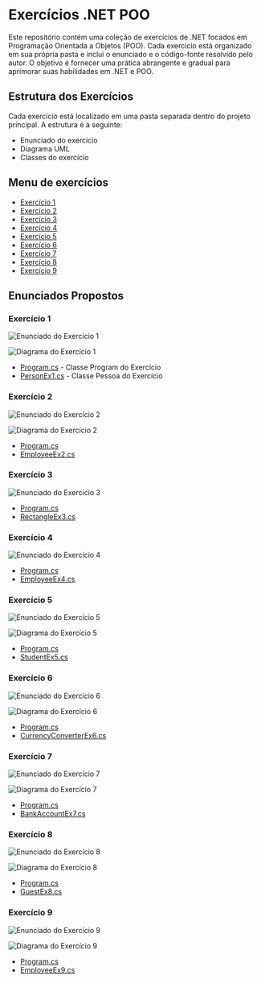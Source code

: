 # Exercícios .NET POO

Este repositório contém uma coleção de exercícios de .NET focados em Programação Orientada a Objetos (POO). Cada exercício está organizado em sua própria pasta e inclui o enunciado e o código-fonte resolvido pelo autor. O objetivo é fornecer uma prática abrangente e gradual para aprimorar suas habilidades em .NET e POO.

## Estrutura dos Exercícios

Cada exercício está localizado em uma pasta separada dentro do projeto principal. A estrutura é a seguinte:

* Enunciado do exercício
* Diagrama UML
* Classes do exercício

## Menu de exercícios 

* [Exercício 1](#exercício-1)
* [Exercício 2](#exercício-2)
* [Exercício 3](#exercício-3)
* [Exercício 4](#exercício-4)
* [Exercício 5](#exercício-5)
* [Exercício 6](#exercício-6)
* [Exercício 7](#exercício-7)
* [Exercício 8](#exercício-8)
* [Exercício 9](#exercício-9)


## Enunciados Propostos 

### Exercício 1

![Enunciado do Exercício 1](./Image/exePOO1.png)

![Diagrama do Exercício 1](./Image/UMLex1.png)

* [Program.cs](./OrientacaoObjetos.NET/ProgramPOO1.cs) - Classe Program do Exercício
* [PersonEx1.cs](./OrientacaoObjetos.NET/PersonEx1.cs) - Classe Pessoa do Exercício


### Exercício 2

![Enunciado do Exercício 2](./Image/exePOO2.png)

![Diagrama do Exercício 2](./Image/UMLex2.png)

* [Program.cs](./POO.NET02/ProgramPOO2.cs) 
* [EmployeeEx2.cs](./POO.NET02/EmployeeEx2.cs)

### Exercício 3

![Enunciado do Exercício 3](./Image/exePOO3.png)

* [Program.cs](./POO.NET03/ProgramPOO3.cs) 
* [RectangleEx3.cs](./POO.NET03/RectangleEx3.cs)

### Exercício 4

![Enunciado do Exercício 4](./Image/exePOO4.png)

* [Program.cs](./POO.NET4/ProgramPOO4.cs) 
* [EmployeeEx4.cs](./POO.NET4/EmployeeEx4.cs)

### Exercício 5

![Enunciado do Exercício 5](./Image/exePOO5.png)

![Diagrama do Exercício 5](./Image/UMLex5.png)

* [Program.cs](./POO.NET05/ProgramPOO5.cs) 
* [StudentEx5.cs](./POO.NET05/StudentEx5.cs)

### Exercício 6

![Enunciado do Exercício 6](./Image/exePOO6.png)

![Diagrama do Exercício 6](./Image/UMLex6.png)

* [Program.cs](./POO.NET06/ProgramPOO6.cs) 
* [CurrencyConverterEx6.cs](./POO.NET06/CurrencyConverterEx6.cs)


### Exercício 7

![Enunciado do Exercício 7](./Image/exePOO7.png)

![Diagrama do Exercício 7](./Image/UMLex7.png)

* [Program.cs](./POO.NET07/ProgramPOO7.cs) 
* [BankAccountEx7.cs](./POO.NET07/BankAccountEx7.cs)

### Exercício 8

![Enunciado do Exercício 8](./Image/exePOO8.png)

![Diagrama do Exercício 8](./Image/UMLex8.png)

* [Program.cs](./POO.NET08/ProgramPOO8.cs) 
* [GuestEx8.cs](./POO.NET08/GuestEx8.cs)

### Exercício 9

![Enunciado do Exercício 9](./Image/exePOO9.png)

![Diagrama do Exercício 9](./Image/UMLex9.png)

* [Program.cs](./POO.NET09/ProgramPOO9.cs) 
* [EmployeeEx9.cs](./POO.NET09/EmployeeEx9.cs)

